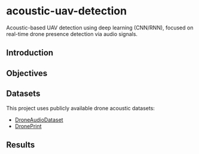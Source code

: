 # acoustic-uav-detection
Acoustic-based UAV detection using deep learning (CNN/RNN), focused on real-time drone presence detection via audio signals.

## Introduction

## Objectives

## Datasets
This project uses publicly available drone acoustic datasets:
  - [DroneAudioDataset](https://github.com/saraalemadi/DroneAudioDataset)
  - [DronePrint](https://github.com/DronePrint/DronePrint/tree/master)


## Results
